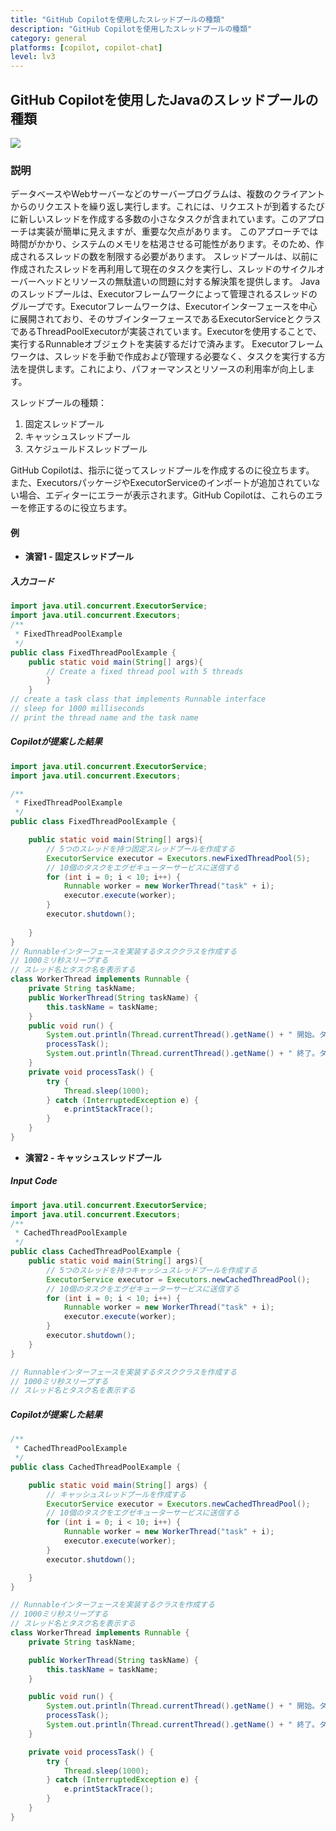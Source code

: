 ```yaml
---
title: "GitHub Copilotを使用したスレッドプールの種類"
description: "GitHub Copilotを使用したスレッドプールの種類"
category: general
platforms: [copilot, copilot-chat]
level: lv3
---
```


## GitHub Copilotを使用したJavaのスレッドプールの種類
[<img src="https://img.shields.io/badge/Lv3-Mature_Best_Practice-brightgreen">](https://github.com/orgs/AI-Native-Development/projects/1/)

### 説明
データベースやWebサーバーなどのサーバープログラムは、複数のクライアントからのリクエストを繰り返し実行します。これには、リクエストが到着するたびに新しいスレッドを作成する多数の小さなタスクが含まれています。このアプローチは実装が簡単に見えますが、重要な欠点があります。
このアプローチでは時間がかかり、システムのメモリを枯渇させる可能性があります。そのため、作成されるスレッドの数を制限する必要があります。
スレッドプールは、以前に作成されたスレッドを再利用して現在のタスクを実行し、スレッドのサイクルオーバーヘッドとリソースの無駄遣いの問題に対する解決策を提供します。
Javaのスレッドプールは、Executorフレームワークによって管理されるスレッドのグループです。Executorフレームワークは、Executorインターフェースを中心に展開されており、そのサブインターフェースであるExecutorServiceとクラスであるThreadPoolExecutorが実装されています。Executorを使用することで、実行するRunnableオブジェクトを実装するだけで済みます。
Executorフレームワークは、スレッドを手動で作成および管理する必要なく、タスクを実行する方法を提供します。これにより、パフォーマンスとリソースの利用率が向上します。

スレッドプールの種類：
1. 固定スレッドプール
2. キャッシュスレッドプール
3. スケジュールドスレッドプール

GitHub Copilotは、指示に従ってスレッドプールを作成するのに役立ちます。
また、ExecutorsパッケージやExecutorServiceのインポートが追加されていない場合、エディターにエラーが表示されます。GitHub Copilotは、これらのエラーを修正するのに役立ちます。
#### 例
- **演習1 - 固定スレッドプール**
##### 入力コード
```java
import java.util.concurrent.ExecutorService;
import java.util.concurrent.Executors;
/**
 * FixedThreadPoolExample
 */
public class FixedThreadPoolExample {
    public static void main(String[] args){
        // Create a fixed thread pool with 5 threads
        }
    }
// create a task class that implements Runnable interface
// sleep for 1000 milliseconds
// print the thread name and the task name
```

##### Copilotが提案した結果

```java
import java.util.concurrent.ExecutorService;
import java.util.concurrent.Executors;

/**
 * FixedThreadPoolExample
 */
public class FixedThreadPoolExample {

    public static void main(String[] args){
        // 5つのスレッドを持つ固定スレッドプールを作成する
        ExecutorService executor = Executors.newFixedThreadPool(5);
        // 10個のタスクをエグゼキューターサービスに送信する
        for (int i = 0; i < 10; i++) {
            Runnable worker = new WorkerThread("task" + i);
            executor.execute(worker);
        }
        executor.shutdown();
        
    }
}
// Runnableインターフェースを実装するタスククラスを作成する
// 1000ミリ秒スリープする
// スレッド名とタスク名を表示する
class WorkerThread implements Runnable {
    private String taskName;
    public WorkerThread(String taskName) {
        this.taskName = taskName;
    }
    public void run() {
        System.out.println(Thread.currentThread().getName() + " 開始。タスク = " + taskName);
        processTask();
        System.out.println(Thread.currentThread().getName() + " 終了。タスク = " + taskName);
    }
    private void processTask() {
        try {
            Thread.sleep(1000);
        } catch (InterruptedException e) {
            e.printStackTrace();
        }
    }
}
```
- **演習2 - キャッシュスレッドプール**
##### Input Code
```java
import java.util.concurrent.ExecutorService;
import java.util.concurrent.Executors;
/**
 * CachedThreadPoolExample
 */
public class CachedThreadPoolExample {
    public static void main(String[] args){
        // 5つのスレッドを持つキャッシュスレッドプールを作成する
        ExecutorService executor = Executors.newCachedThreadPool();
        // 10個のタスクをエグゼキューターサービスに送信する
        for (int i = 0; i < 10; i++) {
            Runnable worker = new WorkerThread("task" + i);
            executor.execute(worker);
        }
        executor.shutdown();
    }
}

// Runnableインターフェースを実装するタスククラスを作成する
// 1000ミリ秒スリープする
// スレッド名とタスク名を表示する
```

##### Copilotが提案した結果

```java
/**
 * CachedThreadPoolExample
 */
public class CachedThreadPoolExample {

    public static void main(String[] args) {
        // キャッシュスレッドプールを作成する
        ExecutorService executor = Executors.newCachedThreadPool();
        // 10個のタスクをエグゼキューターサービスに送信する
        for (int i = 0; i < 10; i++) {
            Runnable worker = new WorkerThread("task" + i);
            executor.execute(worker);
        }
        executor.shutdown();

    }
}

// Runnableインターフェースを実装するクラスを作成する
// 1000ミリ秒スリープする
// スレッド名とタスク名を表示する
class WorkerThread implements Runnable {
    private String taskName;

    public WorkerThread(String taskName) {
        this.taskName = taskName;
    }

    public void run() {
        System.out.println(Thread.currentThread().getName() + " 開始。タスク = " + taskName);
        processTask();
        System.out.println(Thread.currentThread().getName() + " 終了。タスク = " + taskName);
    }

    private void processTask() {
        try {
            Thread.sleep(1000);
        } catch (InterruptedException e) {
            e.printStackTrace();
        }
    }
}
```